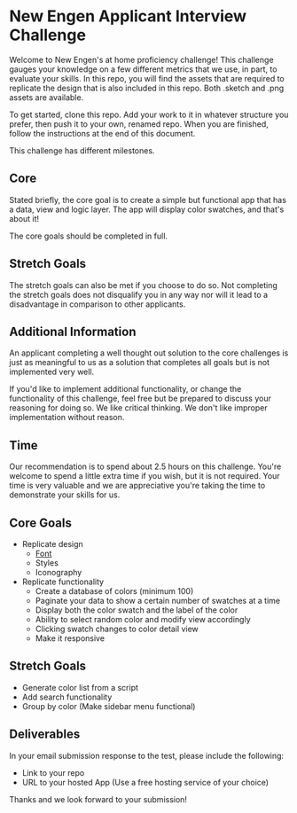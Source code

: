 # New Engen Applicant Interview Challenge

Welcome to New Engen's at home proficiency challenge! This challenge gauges your knowledge on a few different metrics that we use, in part, to evaluate your skills. In this repo, you will find the assets that are required to replicate the design that is also included in this repo. Both .sketch and .png assets are available.

To get started, clone this repo. Add your work to it in whatever structure you prefer, then push it to your own, renamed repo. When you are finished, follow the instructions at the end of this document.

This challenge has different milestones.

## Core

Stated briefly, the core goal is to create a simple but functional app that has a data, view and logic layer. The app will display color swatches, and that's about it!

The core goals should be completed in full.

## Stretch Goals

The stretch goals can also be met if you choose to do so. Not completing the stretch goals does not disqualify you in any way nor will it lead to a disadvantage in comparison to other applicants.

## Additional Information

An applicant completing a well thought out solution to the core challenges is just as meaningful to us as a solution that completes all goals but is not implemented very well.

If you'd like to implement additional functionality, or change the functionality of this challenge, feel free but be prepared to discuss your reasoning for doing so. We like critical thinking. We don't like improper implementation without reason.

## Time

Our recommendation is to spend about 2.5 hours on this challenge. You're welcome to spend a little extra time if you wish, but it is not required. Your time is very valuable and we are appreciative you're taking the time to demonstrate your skills for us.

## Core Goals

- Replicate design
  - [Font](./FONT.md)
  - Styles
  - Iconography
- Replicate functionality
  - Create a database of colors (minimum 100)
  - Paginate your data to show a certain number of swatches at a time
  - Display both the color swatch and the label of the color
  - Ability to select random color and modify view accordingly
  - Clicking swatch changes to color detail view
  - Make it responsive

## Stretch Goals

  - Generate color list from a script
  - Add search functionality
  - Group by color (Make sidebar menu functional)

## Deliverables

In your email submission response to the test, please include the following:

- Link to your repo
- URL to your hosted App (Use a free hosting service of your choice)

Thanks and we look forward to your submission!
